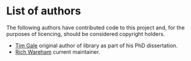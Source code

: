 # List of authors

The following authors have contributed code to this project and, for the purposes of licencing, should be considered copyright holders.

* [Tim Gale](https://github.com/tegale) original author of library as part of his PhD dissertation.
* [Rich Wareham](https://github.com/rjw57) current maintainer.
